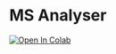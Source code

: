 # MS Analyser

[![Open In Colab](https://colab.research.google.com/assets/colab-badge.svg)](https://colab.research.google.com/github/thefindersteam/ms_analyser/blob/master/scraping.ipynb)
